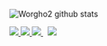 ![Worgho2 github stats](https://github-readme-stats.vercel.app/api?username=worgho2&count_private=true&show_icons=true&theme=dracula)

<a href="https://www.linkedin.com/in/otaviobaziewicz/">
  <img src="https://img.shields.io/badge/linkedin-%230077B5.svg?&style=for-the-badge&logo=linkedin&logoColor=white" />
</a>

<a href="https://apps.apple.com/us/developer/otavio-baziewicz-filho/id1470886246">
  <img src="https://img.shields.io/badge/App_Store-0D96F6?style=for-the-badge&logo=app-store&logoColor=white" />
</a>

<a href="https://wa.me/5541996892354?text=Olá!%20Otavio">
  <img src="https://img.shields.io/badge/WHATSAPP-%2325D366.svg?&style=for-the-badge&logo=whatsapp&logoColor=white" />    
</a>
&nbsp;
<a href="#">
  <img src="https://badges.pufler.dev/visits/worgho2/worgho2">
</a>
